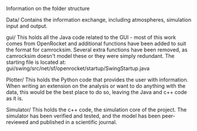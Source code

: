 Information on the folder structure

Data/
Contains the information exchange, including atmospheres, simulation input and output.

gui/
This holds all the Java code related to the GUI - most of this work comes from OpenRocket and additional functions have been added to suit the format for camrocksim. Several extra functions have been removed, as camrocksim doesn't model these or they were simply redundant. The starting file is located at:
gui/swing/src/net/sf/openrocket/startup/SwingStartup.java

Plotter/
This holds the Python code that provides the user with information. When writing an extension on the analysis or want to do anything with the data, this would be the best place to do so, leaving the Java and c++ code as it is.

Simulator/
This holds the c++ code, the simulation core of the project. The simulator has been verified and tested, and the model has been peer-reviewed and published in a scientific journal. 